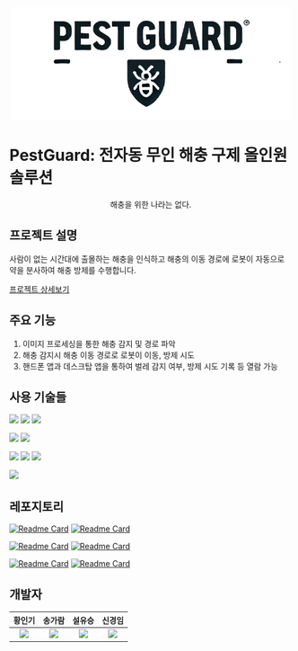 <div align="center">
  <img src="./img/main.png">
</div>

# PestGuard: 전자동 무인 해충 구제 올인원 솔루션

<div align="center">
  <p>해충을 위한 나라는 없다.</p>
</div>

## 프로젝트 설명

사람이 없는 시간대에 출몰하는 해충을 인식하고 해충의 이동 경로에 로봇이 자동으로 약을 분사하여 해충 방제를 수행합니다.

[프로젝트 상세보기](./docs/페스트가드.pdf)

## 주요 기능

1. 이미지 프로세싱을 통한 해충 감지 및 경로 파악
2. 해충 감지시 해충 이동 경로로 로봇이 이동, 방제 시도
3. 핸드폰 앱과 데스크탑 앱을 통하여 벌레 감지 여부, 방제 시도 기록 등 열람 가능

## 사용 기술들

<img src="https://img.shields.io/badge/c++-00599C?style=for-the-badge&logo=c%2B%2B&logoColor=white"> <img src="https://img.shields.io/badge/c-A8B9CC?style=for-the-badge&logo=c&logoColor=white"> <img src="https://img.shields.io/badge/cmake-064F8C?style=for-the-badge&logo=cmake&logoColor=white">

<img src="https://img.shields.io/badge/ROS-22314E?style=for-the-badge&logo=ros&logoColor=white"> <img src="https://img.shields.io/badge/opencv-5C3EE8?style=for-the-badge&logo=opencv&logoColor=white">

<img src="https://img.shields.io/badge/docker-2496ED?style=for-the-badge&logo=docker&logoColor=white"> <img src="https://img.shields.io/badge/ubuntu-E95420?style=for-the-badge&logo=ubuntu&logoColor=white"> <img src="https://img.shields.io/badge/Android Studio-3DDC84?style=for-the-badge&logo=androidstudio&logoColor=white">

<img src="https://img.shields.io/badge/git-F05032?style=for-the-badge&logo=git&logoColor=white">

## 레포지토리

[![Readme Card](https://github-readme-stats.vercel.app/api/pin/?username=Azruine&repo=cpp_camera_project&show_owner=false)](https://github.com/Azruine/cpp_camera_project) [![Readme Card](https://github-readme-stats.vercel.app/api/pin/?username=Azruine&repo=iot_server&show_owner=false)](https://github.com/Azruine/iot_server)

[![Readme Card](https://github-readme-stats.vercel.app/api/pin/?username=Azruine&repo=ros_docker&show_owner=false)](https://github.com/Azruine/ros_docker) [![Readme Card](https://github-readme-stats.vercel.app/api/pin/?username=GaramSong-95&repo=TcpTelnet&show_owner=false)](https://github.com/GaramSong-95/TcpTelnet)

[![Readme Card](https://github-readme-stats.vercel.app/api/pin/?username=GaramSong-95&repo=AiotClient_tab5&show_owner=false)](https://github.com/GaramSong-95/AiotClient_tab5) [![Readme Card](https://github-readme-stats.vercel.app/api/pin/?username=GaramSong-95&repo=turtlebot3_core&show_owner=false)](https://github.com/GaramSong-95/turtlebot3_core)

## 개발자
<div align="center">

|황인기|송가람|설유승|신경임|
|:------:|:------:|:------:|:------:|
| <a href="https://github.com/Azruine"><img width="150px" style="max-width: 100%;" src="https://github.com/Azruine.png"></a> | <a href="https://github.com/GaramSong-95"><img width="150px" style="max-width: 100%;" src="https://github.com/GaramSong-95.png"></a> | <a href="https://github.com/honeybeefe"><img width="150px" style="max-width: 100%;" src="https://github.com/honeybeefe.png"></a> | <a href="https://github.com/tlsruddla"><img width="150px" style="max-width: 100%;" src="https://github.com/tlsruddla.png"></a> |

</div>
